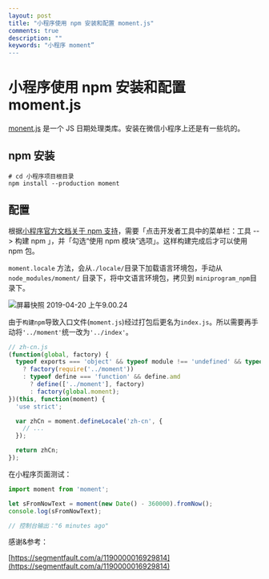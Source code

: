 ```yaml
---
layout: post
title: "小程序使用 npm 安装和配置 moment.js"
comments: true
description: ""
keywords: "小程序 moment”
---
```


# 小程序使用 npm 安装和配置 moment.js



[monent.js](http://momentjs.cn) 是一个 JS 日期处理类库。安装在微信小程序上还是有一些坑的。

## npm 安装

```
# cd 小程序项目根目录
npm install --production moment
```

## 配置

根据[小程序官方文档关于 npm 支持](https://developers.weixin.qq.com/miniprogram/dev/devtools/npm.html)，需要「点击开发者工具中的菜单栏：工具 --> 构建 npm 」，并「勾选“使用 npm 模块”选项」。这样构建完成后才可以使用 npm 包。

`moment.locale` 方法，会从`./locale/`目录下加载语言环境包，手动从 `node_modules/moment/` 目录下，将中文语言环境包，拷贝到 `miniprogram_npm`目录下。

![屏幕快照 2019-04-20 上午9.00.24](https://ws3.sinaimg.cn/large/006tNc79ly1g28tkets3zj30u20b2tbg.jpg)

由于`构建npm`导致入口文件(`moment.js`)经过打包后更名为`index.js`。所以需要再手动将`'../moment'`统一改为`'../index'`。

```javascript
// zh-cn.js
(function(global, factory) {
  typeof exports === 'object' && typeof module !== 'undefined' && typeof require === 'function'
    ? factory(require('../moment'))
    : typeof define === 'function' && define.amd
      ? define(['../moment'], factory)
      : factory(global.moment);
})(this, function(moment) {
  'use strict';

  var zhCn = moment.defineLocale('zh-cn', {
    // ...
  });

  return zhCn;
});
```



在小程序页面测试：

```javascript
import moment from 'moment';

let sFromNowText = moment(new Date() - 360000).fromNow();
console.log(sFromNowText);

// 控制台输出："6 minutes ago"
```



感谢&参考：

[https://segmentfault.com/a/1190000016929814](https://segmentfault.com/a/1190000016929814)